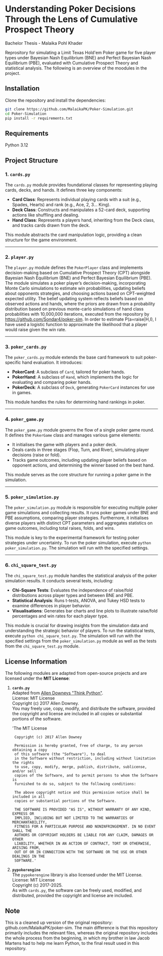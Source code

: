 
# Understanding Poker Decisions Through the Lens of Cumulative Prospect Theory

Bachelor Thesis - Malaika Pohl Khader

Reprository for simulating a Limit Texas Hold'em Poker game for five player types under Bayesian Nash Equilibrium (BNE) and Perfect Bayesian Nash Equilibrium (PBE), evaluated with Cumulative Prospect Theory and statistical analysis.
The following is an overview of the moodules in the project.

## Installation

Clone the repository and install the dependencies:

```bash
git clone https://github.com/MalaikaPK/Poker-Simulation.git
cd Poker-Simulation
pip install -r requirements.txt
```

## Requirements
Python 3.12


## Project Structure

### 1. `cards.py`
The `cards.py` module provides foundational classes for representing playing cards, decks, and hands. It defines three key components: 
- **Card Class**: Represents individual playing cards with a suit (e.g., Spades, Hearts) and rank (e.g., Ace, 2, 3… King).
- **Deck Class**: Constructs and manipulates a 52-card deck, supporting actions like shuffling and dealing.
- **Hand Class**: Represents a players hand, inheriting from the Deck class, and tracks cards drawn from the deck.

This module abstracts the card manipulation logic, providing a clean structure for the game environment.

---

### 2. `player.py`
The `player.py` module defines the `PokerPlayer` class and implements decision-making based on Cumulative Prospect Theory (CPT) alongside Bayesian Nash Equilibrium (BNE) and Perfect Bayesian Equilibrium (PBE). 
The module simulates a poker player’s decision-making, incorporating Monte Carlo simulations to estimate win probabilities, updating beliefs about opponents strategies, and choosing actions based on CPT-weighted expected utility. 
The belief updating system reflects beliefs based on observed actions and hands, where the priors are drawn from a probability distribution based on previous monte-carlo simulations of hand class probabilities with 10,000,000 iterations, executed from the repository by https://github.com/Sondar4/poker-sim.
In order to estimate P(a=raise|H,I), I have used a logistic function to approximate the likelihood that a player would raise given the win rate.

---

### 3. `poker_cards.py`
The `poker_cards.py` module extends the base card framework to suit poker-specific hand evaluation. It introduces:
- **PokerCard**: A subclass of `Card`, tailored for poker hands.
- **PokerHand**: A subclass of `Hand`, which implements the logic for evaluating and comparing poker hands.
- **PokerDeck**: A subclass of `Deck`, generating `PokerCard` instances for use in games.

This module handles the rules for determining hand rankings in poker.

---

### 4. `poker_game.py`
The `poker_game.py` module governs the flow of a single poker game round. It defines the `PokerGame` class and manages various game elements:
- It initialises the game with players and a poker deck.
- Deals cards in three stages (Flop, Turn, and River), simulating player decisions (raise or fold).
- Tracks game outcomes, including updating player beliefs based on opponent actions, and determining the winner based on the best hand.

This module serves as the core structure for running a poker game in the simulation.

---

### 5. `poker_simulation.py`
The `poker_simulation.py` module is responsible for executing multiple poker game simulations and collecting results. It runs poker games under BNE and PBE assumptions, comparing player strategies.
Furthernore, it initialises diverse players with distinct CPT parameters and aggregates statistics on game outcomes, including total raises, folds, and wins.

This module is key to the experimental framework for testing poker strategies under uncertainty. To run the poker simulation, execute `python poker_simulation.py`. The simulation will run with the specified settings.

---

### 6. `chi_square_test.py`
The `chi_square_test.py` module handles the statistical analysis of the poker simulation results. It conducts several tests, including:
- **Chi-Square Tests**: Evaluates the independence of raise/fold distributions across player types and between BNE and PBE.
- **Statistical Analysis**: Runs t-tests, ANOVA, and Tukey HSD tests to examine differences in player behavior.
- **Visualisations**: Generates bar charts and line plots to illustrate raise/fold percentages and win rates for each player type.

This module is crucial for drawing insights from the simulation data and understanding the strategic behavior of players. To run the statistical tests, execute `python chi_square_test.py`. The simulation will run with the specified settings from the `poker_simulation.py` module as well as the tests from the `chi_square_test.py` module.



## License Information

The following modules are adapted from open-source projects and are licensed under the **MIT License**:

1. **`cards.py`**  
   Adapted from [Allen Downeys "Think Python"](https://github.com/AllenDowney/ThinkPython).  
   License: MIT License  
   Copyright (c) 2017 Allen Downey.  
   You may freely use, copy, modify, and distribute the software, provided the copyright and license are included in all copies or substantial portions of the software.
   
    'The MIT License

        Copyright (c) 2017 Allen Downey

        Permission is hereby granted, free of charge, to any person obtaining a copy
        of this software (the "Software"), to deal
        in the Software without restriction, including without limitation the rights
        to use, copy, modify, merge, publish, distribute, sublicense, and/or sell
        copies of the Software, and to permit persons to whom the Software is
        furnished to do so, subject to the following conditions:

        The above copyright notice and this permission notice shall be included in all
        copies or substantial portions of the Software.

        THE SOFTWARE IS PROVIDED "AS IS", WITHOUT WARRANTY OF ANY KIND, EXPRESS OR
        IMPLIED, INCLUDING BUT NOT LIMITED TO THE WARRANTIES OF MERCHANTABILITY,
        FITNESS FOR A PARTICULAR PURPOSE AND NONINFRINGEMENT. IN NO EVENT SHALL THE
        AUTHORS OR COPYRIGHT HOLDERS BE LIABLE FOR ANY CLAIM, DAMAGES OR OTHER
        LIABILITY, WHETHER IN AN ACTION OF CONTRACT, TORT OR OTHERWISE, ARISING FROM,
        OUT OF OR IN CONNECTION WITH THE SOFTWARE OR THE USE OR OTHER DEALINGS IN THE
        SOFTWARE.'


2. **`pypokerengine`**  
   The `pypokerengine` library is also licensed under the MIT License.  
   License: MIT License  
   Copyright (c) 2017-2025.  
   As with `cards.py`, the software can be freely used, modified, and distributed, provided the copyright and license are included.



## Note ##
This is a cleaned up version of the original repository: github.com/MalaikaPK/poker-sim. The main difference is that this repository primarily includes the relevant files, whereas the original repository includes the whole process from the beginning, in which my brother in law Jacob Martens had to help me learn Python, to the final result used in this repository.